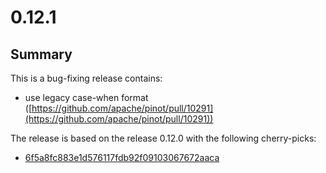 # 0.12.1

## Summary

This is a bug-fixing release contains:

* use legacy case-when format ([https://github.com/apache/pinot/pull/10291](https://github.com/apache/pinot/pull/10291))

The release is based on the release 0.12.0 with the following cherry-picks:

* [6f5a8fc883e1d576117fdb92f09103067672aaca](https://github.com/apache/pinot/commit/6f5a8fc883e1d576117fdb92f09103067672aaca)

##
